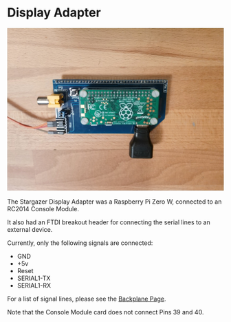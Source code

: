 # Display Adapter

![Stargazer Display Adapter](./../../images/stargazer-rpi-004.jpg)

The Stargazer Display Adapter was a Raspberry Pi Zero W, connected to an RC2014 Console Module.

It also had an FTDI breakout header for connecting the serial lines to an external device.

Currently, only the following signals are connected:

* GND
* +5v
* Reset
* SERIAL1-TX
* SERIAL1-RX

For a list of signal lines, please see the [Backplane Page](./backplane.md).

Note that the Console Module card does not connect Pins 39 and 40.
